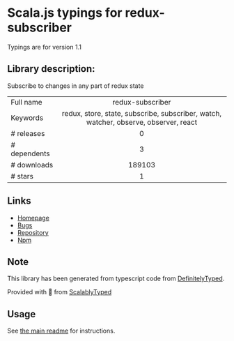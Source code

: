 
# Scala.js typings for redux-subscriber

Typings are for version 1.1

## Library description:
Subscribe to changes in any part of redux state

|                    |                 |
| ------------------ | :-------------: |
| Full name          | redux-subscriber |
| Keywords           | redux, store, state, subscribe, subscriber, watch, watcher, observe, observer, react |
| # releases         | 0 |
| # dependents       | 3 |
| # downloads        | 189103 |
| # stars            | 1 |

## Links
- [Homepage](https://github.com/ivantsov/redux-subscriber#readme)
- [Bugs](https://github.com/ivantsov/redux-subscriber/issues)
- [Repository](https://github.com/ivantsov/redux-subscriber)
- [Npm](https://www.npmjs.com/package/redux-subscriber)
    


## Note
This library has been generated from typescript code from [DefinitelyTyped](https://definitelytyped.org).

Provided with :purple_heart: from [ScalablyTyped](https://github.com/oyvindberg/ScalablyTyped)

## Usage
See [the main readme](../../readme.md) for instructions.


